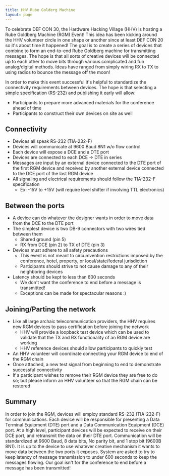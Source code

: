 ```yaml
---
title: HHV Rube Golderg Machine 
layout: page
---
```


To celebrate DEF CON 30, the Hardware Hacking Village (HHV) is hosting a Rube Goldberg Machine (RGM) Event! This idea has been kicking around the HHV volunteer circle in one shape or another since at least DEF CON 20 so it's about time it happened! The goal is to create a series of devices that combine to form an end-to-end Rube Goldberg machine for transmitting messages. The hope is that all sorts of creative devices will be connected up to each other to move bits through various complicated and fun analog/digital methods. Ideas have ranged from simply wiring RX to TX to using radios to bounce the message off the moon!

In order to make this event successful it's helpful to standardize the connectivity requirements between devices. The hope is that selecting a simple specification (RS-232) and publishing it early will allow:
* Participants to prepare more advanced materials for the conference ahead of time
* Participants to construct their own devices on site as well

## Connectivity
* Devices all speak RS-232 (TIA-232-F)
* Devices will communicate at 9600 Baud 8N1 w/o flow control
* Each device will expose a DCE and a DTE port
* Devices are connected to each DCE -> DTE in series
* Messages are input by an external device connected to the DTE port of the first RGM device and received by another external device connected to the DCE port of the last RGM device
* All signaling and electrical requirements should follow the TIA-232-F specification
    * Ex: -15V to +15V (will require level shifter if involving TTL electronics)

## Between the ports
* A device can do whatever the designer wants in order to move data from the DCE to the DTE port
* The simplest device is two DB-9 connectors with two wires tied between them
    * Shared ground (pin 5)
    * RX from DCE (pin 2) to TX of DTE (pin 3)
* Devices must adhere to all safety precautions
    * This event is not meant to circumvention restrictions imposed by the conference, hotel, property, or local/state/federal jurisdiction
    * Participants should strive to not cause damage to any of their neighboring devices
* Latency should be kept to less than 600 seconds
    * We don't want the conference to end before a message is transmitted!
    * Exceptions can be made for spectacular reasons :)

## Joining/Parting the network
* Like all large archaic telecommunication providers, the HHV requires new RGM devices to pass certification before joining the network
    * HHV will provide a loopback test device which can be used to validate that the TX and RX functionality of an RGM device are working
    * HHV reference devices should allow participants to quickly test
* An HHV volunteer will coordinate connecting your RGM device to end of the RGM chain
* Once attached, a new test signal from beginning to end to demonstrate successful connectivity
* If a participant wishes to remove their RGM device they are free to do so; but please inform an HHV volunteer so that the RGM chain can be restored

## Summary
In order to join the RGM, devices will employ standard RS-232 (TIA-232-F) for communications. Each device will be responsible for presenting a Data Terminal Equipment (DTE) port and a Data Communication Equipment (DCE) port. At a high level, participant devices will be expected to receive on their DCE port, and retransmit the data on their DTE port. Communication will be standardized at 9600 Baud, 8 data bits, No parity bit, and 1 stop bit (9600B 8N1). It is up to the device to use whatever creative mechanism it wants to move data between the two ports it exposes. System are asked to try to keep latency of message transmission to under 600 seconds to keep the messages flowing. Our goal isn't for the conference to end before a message has been transmitted!
